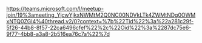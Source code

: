 
https://teams.microsoft.com/l/meetup-join/19%3ameeting_YjcwYjkxNWMtM2Q0NC00NDVkLTk4ZWMtNDg0OWMxNTQ0ZGI4%40thread.v2/0?context=%7b%22Tid%22%3a%22a281c29f-5f26-44b8-8f57-22ca6496cfef%22%2c%22Oid%22%3a%2287dc75e6-9f77-4bb8-a3a8-2b516ea76c7a%22%7d

